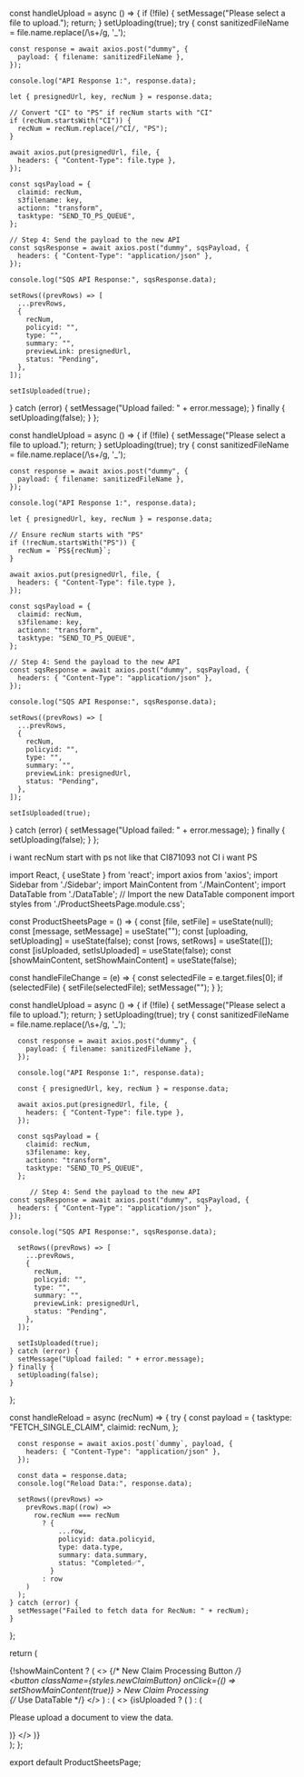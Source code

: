 const handleUpload = async () => {
  if (!file) {
    setMessage("Please select a file to upload.");
    return;
  }
  setUploading(true);
  try {
    const sanitizedFileName = file.name.replace(/\s+/g, '_');

    const response = await axios.post("dummy", {
      payload: { filename: sanitizedFileName },
    });

    console.log("API Response 1:", response.data);

    let { presignedUrl, key, recNum } = response.data;

    // Convert "CI" to "PS" if recNum starts with "CI"
    if (recNum.startsWith("CI")) {
      recNum = recNum.replace(/^CI/, "PS");
    }

    await axios.put(presignedUrl, file, {
      headers: { "Content-Type": file.type },
    });

    const sqsPayload = {
      claimid: recNum,
      s3filename: key,
      actionn: "transform",
      tasktype: "SEND_TO_PS_QUEUE",
    };

    // Step 4: Send the payload to the new API
    const sqsResponse = await axios.post("dummy", sqsPayload, {
      headers: { "Content-Type": "application/json" },
    });

    console.log("SQS API Response:", sqsResponse.data);

    setRows((prevRows) => [
      ...prevRows,
      {
        recNum,
        policyid: "",
        type: "",
        summary: "",
        previewLink: presignedUrl,
        status: "Pending",
      },
    ]);

    setIsUploaded(true);
  } catch (error) {
    setMessage("Upload failed: " + error.message);
  } finally {
    setUploading(false);
  }
};

const handleUpload = async () => {
  if (!file) {
    setMessage("Please select a file to upload.");
    return;
  }
  setUploading(true);
  try {
    const sanitizedFileName = file.name.replace(/\s+/g, '_');

    const response = await axios.post("dummy", {
      payload: { filename: sanitizedFileName },
    });

    console.log("API Response 1:", response.data);

    let { presignedUrl, key, recNum } = response.data;

    // Ensure recNum starts with "PS"
    if (!recNum.startsWith("PS")) {
      recNum = `PS${recNum}`;
    }

    await axios.put(presignedUrl, file, {
      headers: { "Content-Type": file.type },
    });

    const sqsPayload = {
      claimid: recNum,
      s3filename: key,
      actionn: "transform",
      tasktype: "SEND_TO_PS_QUEUE",
    };

    // Step 4: Send the payload to the new API
    const sqsResponse = await axios.post("dummy", sqsPayload, {
      headers: { "Content-Type": "application/json" },
    });

    console.log("SQS API Response:", sqsResponse.data);

    setRows((prevRows) => [
      ...prevRows,
      {
        recNum,
        policyid: "",
        type: "",
        summary: "",
        previewLink: presignedUrl,
        status: "Pending",
      },
    ]);

    setIsUploaded(true);
  } catch (error) {
    setMessage("Upload failed: " + error.message);
  } finally {
    setUploading(false);
  }
};







i want recNum start with ps not like that CI871093 not CI i want PS


import React, { useState } from 'react';
import axios from 'axios';
import Sidebar from './Sidebar';
import MainContent from './MainContent';
import DataTable from './DataTable'; // Import the new DataTable component
import styles from './ProductSheetsPage.module.css';

const ProductSheetsPage = () => {
  const [file, setFile] = useState(null);
  const [message, setMessage] = useState("");
  const [uploading, setUploading] = useState(false);
  const [rows, setRows] = useState([]);
  const [isUploaded, setIsUploaded] = useState(false);
  const [showMainContent, setShowMainContent] = useState(false);

  const handleFileChange = (e) => {
    const selectedFile = e.target.files[0];
    if (selectedFile) {
      setFile(selectedFile);
      setMessage("");
    }
  };

  const handleUpload = async () => {
    if (!file) {
      setMessage("Please select a file to upload.");
      return;
    }
    setUploading(true);
    try {
      const sanitizedFileName = file.name.replace(/\s+/g, '_');
      
      const response = await axios.post("dummy", {
        payload: { filename: sanitizedFileName },
      });
      
      console.log("API Response 1:", response.data);

      const { presignedUrl, key, recNum } = response.data;

      await axios.put(presignedUrl, file, {
        headers: { "Content-Type": file.type },
      });

      const sqsPayload = {
        claimid: recNum,
        s3filename: key,
        actionn: "transform",
        tasktype: "SEND_TO_PS_QUEUE",
      };

         // Step 4: Send the payload to the new API
    const sqsResponse = await axios.post("dummy", sqsPayload, {
      headers: { "Content-Type": "application/json" },
    });

    console.log("SQS API Response:", sqsResponse.data);

      setRows((prevRows) => [
        ...prevRows,
        {
          recNum,
          policyid: "",
          type: "",
          summary: "",
          previewLink: presignedUrl,
          status: "Pending",
        },
      ]);

      setIsUploaded(true);
    } catch (error) {
      setMessage("Upload failed: " + error.message);
    } finally {
      setUploading(false);
    }
  };

  const handleReload = async (recNum) => {
    try {
      const payload = {
        tasktype: "FETCH_SINGLE_CLAIM",
        claimid: recNum,
      };

      const response = await axios.post(`dummy`, payload, {
        headers: { "Content-Type": "application/json" },
      });

      const data = response.data;
      console.log("Reload Data:", response.data);

      setRows((prevRows) =>
        prevRows.map((row) =>
          row.recNum === recNum
            ? {
                ...row,
                policyid: data.policyid,
                type: data.type,
                summary: data.summary,
                status: "Completed️✅",
              }
            : row
        )
      );
    } catch (error) {
      setMessage("Failed to fetch data for RecNum: " + recNum);
    }
  };

  return (
    <div className={styles.container}>
      {!showMainContent ? (
        <>
          {/* New Claim Processing Button */}
          <div className={styles.header}>
            <button
              className={styles.newClaimButton}
              onClick={() => setShowMainContent(true)}
            >
              New Claim Processing
            </button>
          </div>
          <DataTable rows={rows} handleReload={handleReload} /> {/* Use DataTable */}
        </>
      ) : (
        <>
          <Sidebar
            onFileChange={handleFileChange}
            onUpload={handleUpload}
            uploading={uploading}
          />
          {isUploaded ? (
            <MainContent
              message={message}
              rows={rows}
              handleReload={handleReload}
            />
          ) : (
            <p className={styles.infoMessage}>
              Please upload a document to view the data.
            </p>
          )}
        </>
      )}
    </div>
  );
};

export default ProductSheetsPage;
